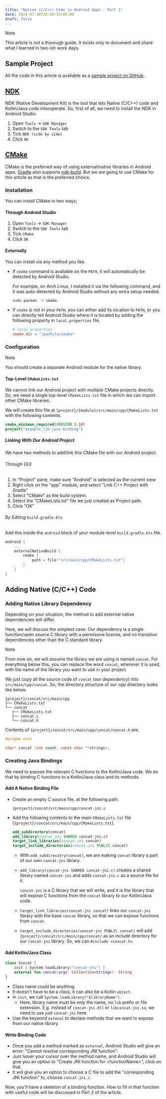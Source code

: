 ```yaml
---
title: "Native (C/C++) Code in Android Apps - Part 1"
date: 2024-07-30T20:50:15+05:00
draft: false
---
```


> [!NOTE]
> This article is not a thorough guide. It exists only to document and share what I learned in two-ish work days.

## Sample Project
All the code in this article is available as a [sample project on GitHub](https://github.com/realmazharhussain/android-native-example-app).

## [NDK](https://developer.android.com/ndk)
NDK (Native Development Kit) is the tool that lets Native (C/C++) code and Kotlin/Java code interoperate. So, first of all, we need to install the NDK in Android Studio.

1. Open `Tools` -> `SDK Manager`
2. Switch to the `SDK Tools` tab
3. Tick `NDK (side by side)`
4. Click `OK`

## [CMake](https://cmake.org)

CMake is the preferred way of using external/native libraries in Android apps. [Gradle](https://gradle.org) also supports [ndk-build](https://developer.android.com/ndk/guides/ndk-build). But we are going to use CMake for this article as that is the preferred choice.

### Installation
You can install CMake in two ways;

#### Through Android Studio
1. Open `Tools` -> `SDK Manager`
2. Switch to the `SDK Tools` tab
3. Tick `CMake`
4. Click `OK`

#### Externally
You can install via any method you like.

- If `cmake` command is available on the `PATH`, it will automatically be detected by Android Studio.

  For example, on Arch Linux, I installed it via the following command, and it was auto-detected by Android Studio without any extra setup needed.

  ```sh
  sudo pacman -S cmake
  ```

- If `cmake` is not in your `PATH`, you can either add its location to `PATH`, or you can directly tell Android Studio where it is located by adding the following property in `local.properties` file.

  ```ini
  # local.properties
  cmake.dir = "/path/to/cmake"
  ```

### Configuration
> [!NOTE]
> You should create a separate Android module for the native library.

#### Top-Level `CMakeLists.txt`
We cannot link our Android project with multiple CMake projects directly. So, we need a single top-level `CMakeLists.txt` file in which we can import other CMake libraries.

We will create this file at `{project}/{module}/src/main/cpp/CMakeLists.txt` with the following contents.

```cmake
cmake_minimum_required(VERSION 3.10)
project("example_lib-java-binding")
```

##### Linking With Our Android Project
We have two methods to add/link this CMake file with our Android project.

###### Through GUI
1. In "Project" pane, make sure "Android" is selected as the current view
2. Right click on the "app" module, and select "Link C++ Project with Gradle"
3. Select "CMake" as the build system.
4. Select the "CMakeLists.txt" file we just created as Project path.
5. Click "OK"

###### By Editing `build.gradle.kts`
Add this inside the `android` block of your module-level `build.gradle.kts` file.

```kotlin
android {
    ...
    externalNativeBuild {
        cmake {
            path = file("src/main/cpp/CMakeLists.txt")
        }
    }
}
```

## Adding Native (C/C++) Code
### Adding Native Library Dependency
Depending on your situation, the method to add external native dependencies will differ.

Here, we will discuss the simplest case. Our dependency is a single function/open source C library with a permissive license, and no transitive dependencies other than the C standard library.

> [!NOTE]
> From now on, we will assume the library we are using is named `concat`. For everything below this, you can replace the word `concat`, wherever it is used, with the name of the library you want to use in your project.

We just copy all the source code of `concat` (our dependency) into `src/main/cpp/concat`. So, the directory structure of our cpp directory looks like below.

```
{project}/concat/src/main/cpp
├── CMakeLists.txt
└── concat
   ├── CMakeLists.txt
   ├── concat.c
   └── concat.h
```

Contents of `{project}/concat/src/main/cpp/concat/concat.h` are;

```c
#pragma once

char* concat (int count, const char **strings);
```

### Creating Java Bindings
We need to expose the relevant C functions to the Kotlin/Java code. We do that by binding C functions to a Kotlin/Java class and its methods.

#### Add A Native Binding File
- Create an empty C source file, at the following path.

  ```
  {project}/concat/src/main/cpp/concat-jni.c
  ```
- Add the following contents to the main `CMakeLists.txt` file (`{project}/concat/src/main/cpp/CMakeLists.txt`).

  ```cmake
  add_subdirectory(concat)
  add_library(concat-jni SHARED concat-jni.c)
  target_link_libraries(concat-jni concat)
  target_include_directories(concat-jni PUBLIC concat)
  ```

  - With `add_subdirecotry(concat)`, we are making `concat` library a part of our own `concat-jni` library.
  - `add_library(concat-jni SHARED concat-jni.c)` creates a shared library named `concat-jni` and adds `concat-jni.c` as a source file for it.

    `concat-jni` is a C library that we will write, and it is the library that will expose C functions from the `concat` library to our Kotlin/Java code.
  - `target_link_libraries(concat-jni concat)` links our `concat-jni` library with the base `concat` library, so that we can expose functions from `concat`.
  - `target_include_directories(concat-jni PUBLIC concat)` will add `{project}/concat/src/main/cpp/concat/` as an include directory for our `concat-jni` library. So, we can `#include <concat.h>`.

#### Add Kotlin/Java Class
```kotlin
class Concat {
    init { System.loadLibrary("concat-jni") }
    external fun concat(args: Collection<String>): String
}
```

- Class name could be anything.
- It doesn't have to be a class, it can also be a Kotlin `object`.
- In `init`, we call `System.loadLibrary("$libraryName")`.
    * Here, library name must be only the name, no `lib` prefix or file extension. E.g. instead of `concat-jni.dll` or `libconcat-jni.so`, we need to use just `concat-jni` here.
- Use the keyword `extenal` to declare methods that we want to expose from our native library.

#### Write Binding Code
- Once you add a method marked as `external`, Android Studio will give an error: "Cannot resolve corresponding JNI function".
- Just hover your cursor over the method name, and Android Studio will give you an option to "Create JNI function for \<functionName\>", click on that.
- It will give you an option to choose a C file to add the "corresponding JNI function" to, choose `concat-jni.c`.

Now, you'll have a skeleton of a binding function. How to fill in that function with useful code will be discussed in Part 2 of the article.
